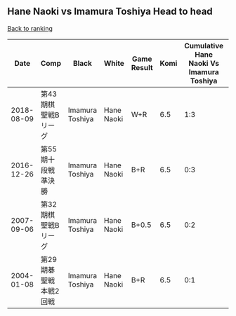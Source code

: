 ## Hane Naoki vs Imamura Toshiya Head to head

[Back to ranking](../../index.md)




| **Date** | **Comp** | **Black** | **White** | **Game Result** | **Komi** | **Cumulative Hane Naoki Vs Imamura Toshiya** | **Hane Naoki Streak** | **Imamura Toshiya Streak** | 
| --- | --- | --- | --- | --- | --- | --- | --- | --- |
| 2018-08-09 | 第43期棋聖戦Bリーグ | Imamura Toshiya | Hane Naoki | W+R | 6.5 | 1:3 | 1 | 0 | 
| 2016-12-26 | 第55期十段戦　準決勝 | Imamura Toshiya | Hane Naoki | B+R | 6.5 | 0:3 | 0 | 3 | 
| 2007-09-06 | 第32期棋聖戦Bリーグ | Imamura Toshiya | Hane Naoki | B+0.5 | 6.5 | 0:2 | 0 | 2 | 
| 2004-01-08 | 第29期碁聖戦本戦2回戦 | Imamura Toshiya | Hane Naoki | B+R | 6.5 | 0:1 | 0 | 1 |




